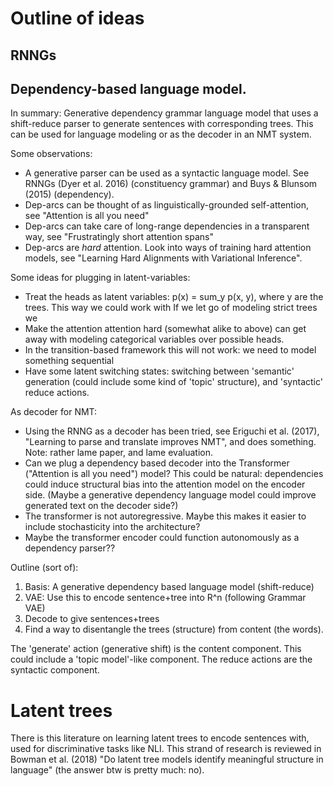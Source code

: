 # Outline of ideas


## RNNGs

## Dependency-based language model.
In summary:
Generative dependency grammar language model that uses a shift-reduce parser to generate sentences with corresponding trees. This can be used for language modeling or as the decoder in an NMT system.

Some observations:
* A generative parser can be used as a syntactic language model. See RNNGs (Dyer et al. 2016) (constituency grammar) and Buys & Blunsom (2015) (dependency).
* Dep-arcs can be thought of as linguistically-grounded self-attention, see "Attention is all you need"
* Dep-arcs can take care of long-range dependencies in a transparent way, see "Frustratingly short attention spans"
* Dep-arcs are *hard* attention. Look into ways of training hard attention models, see "Learning Hard Alignments with Variational Inference".

Some ideas for plugging in latent-variables:
* Treat the heads as latent variables: p(x) = sum_y p(x, y), where y are the trees. This way we could work with  If we let go of modeling strict trees we
* Make the attention attention hard (somewhat alike to above)
can get away with modeling categorical variables over possible heads.
* In the transition-based framework this will not work: we need to model something sequential
* Have some latent switching states: switching between 'semantic' generation (could include some kind of 'topic' structure), and 'syntactic' reduce actions.

As decoder for NMT:
* Using the RNNG as a decoder has been tried, see Eriguchi et al. (2017), "Learning to parse and translate improves NMT", and does something. Note: rather lame paper, and lame evaluation.
* Can we plug a dependency based decoder into the Transformer ("Attention is all you need") model? This could be natural: dependencies could induce structural bias into the attention model on the encoder side. (Maybe a generative dependency language model could improve generated text on the decoder side?)
* The transformer is not autoregressive. Maybe this makes it easier to include stochasticity into the architecture?
* Maybe the transformer encoder could function autonomously as a dependency parser??



Outline (sort of):
1. Basis: A generative dependency based language model (shift-reduce)
2. VAE: Use this to encode sentence+tree into R^n (following Grammar VAE)
3. Decode to give sentences+trees
4. Find a way to disentangle the trees (structure) from content (the words).

The 'generate' action (generative shift) is the content component. This could
include a 'topic model'-like component.
The reduce actions are the syntactic component.


# Latent trees

There is this literature on learning latent trees to encode sentences with, used for discriminative tasks like NLI. This strand of research is reviewed in Bowman et al. (2018) "Do latent tree models identify meaningful structure in language" (the answer btw is pretty much: no).
